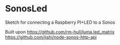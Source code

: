 # SonosLed
Sketch for connecting a Raspberry PI+LED to a Sonos

Built upon https://github.com/rm-hull/luma.led_matrix
https://github.com/jishi/node-sonos-http-api
